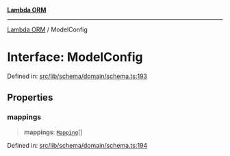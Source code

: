 [**Lambda ORM**](../README.md)

***

[Lambda ORM](../README.md) / ModelConfig

# Interface: ModelConfig

Defined in: [src/lib/schema/domain/schema.ts:193](https://github.com/lambda-orm/lambdaorm-base/blob/5f10bdc7d0f008296efbcbe89bc2bf1ed03aaaef/src/lib/schema/domain/schema.ts#L193)

## Properties

### mappings

> **mappings**: [`Mapping`](Mapping.md)[]

Defined in: [src/lib/schema/domain/schema.ts:194](https://github.com/lambda-orm/lambdaorm-base/blob/5f10bdc7d0f008296efbcbe89bc2bf1ed03aaaef/src/lib/schema/domain/schema.ts#L194)
